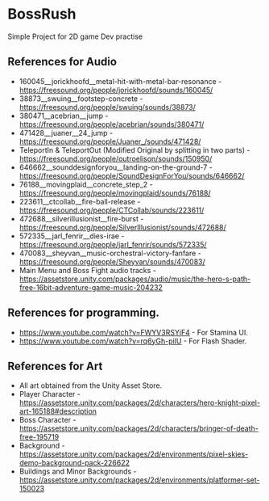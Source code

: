 # BossRush
Simple Project for 2D game Dev practise

## References for Audio
* 160045__jorickhoofd__metal-hit-with-metal-bar-resonance - https://freesound.org/people/jorickhoofd/sounds/160045/
* 38873__swuing__footstep-concrete - https://freesound.org/people/swuing/sounds/38873/
* 380471__acebrian__jump - https://freesound.org/people/acebrian/sounds/380471/
* 471428__juaner__24_jump - https://freesound.org/people/Juaner_/sounds/471428/
* TeleportIn & TeleportOut (Modified Original by splitting in two parts) - https://freesound.org/people/outroelison/sounds/150950/
* 646662__sounddesignforyou__landing-on-the-ground-7 - https://freesound.org/people/SoundDesignForYou/sounds/646662/
* 76188__movingplaid__concrete_step_2 - https://freesound.org/people/movingplaid/sounds/76188/
* 223611__ctcollab__fire-ball-release - https://freesound.org/people/CTCollab/sounds/223611/
* 472688__silverillusionist__fire-burst - https://freesound.org/people/SilverIllusionist/sounds/472688/
* 572335__jarl_fenrir__dies-irae - https://freesound.org/people/jarl_fenrir/sounds/572335/
* 470083__sheyvan__music-orchestral-victory-fanfare - https://freesound.org/people/Sheyvan/sounds/470083/
* Main Menu and Boss Fight audio tracks - https://assetstore.unity.com/packages/audio/music/the-hero-s-path-free-16bit-adventure-game-music-204232

## References for programming.
* https://www.youtube.com/watch?v=FWYV3RSYjF4 - For Stamina UI.
* https://www.youtube.com/watch?v=rq6yGh-piIU - For Flash Shader.

## References for Art
* All art obtained from the Unity Asset Store.
* Player Character - https://assetstore.unity.com/packages/2d/characters/hero-knight-pixel-art-165188#description
* Boss Character - https://assetstore.unity.com/packages/2d/characters/bringer-of-death-free-195719
* Background - https://assetstore.unity.com/packages/2d/environments/pixel-skies-demo-background-pack-226622
* Buildings and Minor Backgrounds - https://assetstore.unity.com/packages/2d/environments/platformer-set-150023
